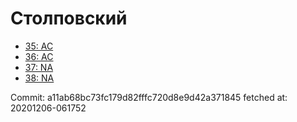 # Столповский
- [35: AC](35.md)
- [36: AC](36.md)
- [37: NA](37.md)
- [38: NA](38.md)

Commit: a11ab68bc73fc179d82fffc720d8e9d42a371845
 fetched at: 20201206-061752
